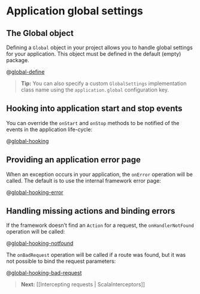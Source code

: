 <!--- Copyright (C) 2009-2013 Typesafe Inc. <http://www.typesafe.com> -->
# Application global settings

## The Global object

Defining a `Global` object in your project allows you to handle global settings for your application. This object must be defined in the default (empty) package.

@[global-define](code/ScalaGlobal.scala)


> **Tip:** You can also specify a custom `GlobalSettings` implementation class name using the `application.global` configuration key.

## Hooking into application start and stop events

You can override the `onStart` and `onStop` methods to be notified of the events in the application life-cycle:

@[global-hooking](code/ScalaGlobal.scala)

## Providing an application error page

When an exception occurs in your application, the `onError` operation will be called. The default is to use the internal framework error page:

@[global-hooking-error](code/ScalaGlobal.scala)

## Handling missing actions and binding errors

If the framework doesn’t find an `Action` for a request, the `onHandlerNotFound` operation will be called:

@[global-hooking-notfound](code/ScalaGlobal.scala)


The `onBadRequest` operation will be called if a route was found, but it was not possible to bind the request parameters:

@[global-hooking-bad-request](code/ScalaGlobal.scala)

> **Next:** [[Intercepting requests | ScalaInterceptors]]